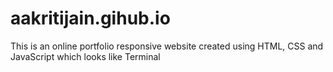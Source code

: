 # aakritijain.gihub.io
This is an online portfolio responsive website created using HTML, CSS and JavaScript which looks like Terminal
